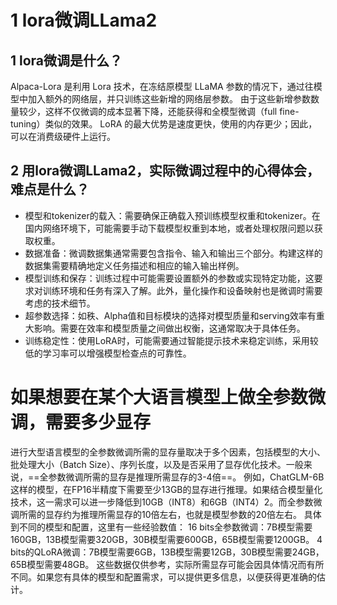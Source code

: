 # 1 lora微调LLama2
## 1 lora微调是什么？
  Alpaca-Lora 是利用 Lora 技术，在冻结原模型 LLaMA 参数的情况下，通过往模型中加入额外的网络层，并只训练这些新增的网络层参数。
  由于这些新增参数数量较少，这样不仅微调的成本显著下降，还能获得和全模型微调（full fine-tuning）类似的效果。
  LoRA 的最大优势是速度更快，使用的内存更少；因此，可以在消费级硬件上运行。
## 2 用lora微调LLama2，实际微调过程中的心得体会，难点是什么？
- 模型和tokenizer的载入：需要确保正确载入预训练模型权重和tokenizer。在国内网络环境下，可能需要手动下载模型权重到本地，或者处理权限问题以获取权重。
- 数据准备：微调数据集通常需要包含指令、输入和输出三个部分。构建这样的数据集需要精确地定义任务描述和相应的输入输出样例。
- 模型训练和保存：训练过程中可能需要设置额外的参数或实现特定功能，这要求对训练环境和任务有深入了解。此外，量化操作和设备映射也是微调时需要考虑的技术细节。
- 超参数选择：如秩、Alpha值和目标模块的选择对模型质量和serving效率有重大影响。需要在效率和模型质量之间做出权衡，这通常取决于具体任务。
- 训练稳定性：使用LoRA时，可能需要通过智能提示技术来稳定训练，采用较低的学习率可以增强模型检查点的可靠性。
# 如果想要在某个大语言模型上做全参数微调，需要多少显存
进行大型语言模型的全参数微调所需的显存量取决于多个因素，包括模型的大小、批处理大小（Batch Size）、序列长度，以及是否采用了显存优化技术。一般来说，==全参数微调所需的显存是推理所需显存的3-4倍==。
例如，ChatGLM-6B这样的模型，在FP16半精度下需要至少13GB的显存进行推理。如果结合模型量化技术，这一需求可以进一步降低到10GB（INT8）和6GB（INT4）2。而全参数微调所需的显存约为推理所需显存的10倍左右，也就是模型参数的20倍左右。
具体到不同的模型和配置，这里有一些经验数值：
16 bits全参数微调：7B模型需要160GB，13B模型需要320GB，30B模型需要600GB，65B模型需要1200GB。
4 bits的QLoRA微调：7B模型需要6GB，13B模型需要12GB，30B模型需要24GB，65B模型需要48GB。
这些数据仅供参考，实际所需显存可能会因具体情况而有所不同。如果您有具体的模型和配置需求，可以提供更多信息，以便获得更准确的估计。
